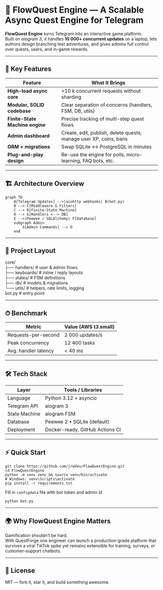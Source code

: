 # 🧩 FlowQuest Engine — A Scalable Async Quest Engine for Telegram

**FlowQuest Engine** turns Telegram into an interactive game platform.  
Built on *aiogram 3*, it handles **10 000+ concurrent updates** on a laptop, lets authors design branching text adventures, and gives admins full control over quests, users, and in-game rewards.

---

## 🚀 Key Features

| Feature                                  | What It Brings                                                      |
|------------------------------------------|---------------------------------------------------------------------|
| **High-load async core**                 | >10 k concurrent requests without sharding                          |
| **Modular, SOLID codebase**              | Clear separation of concerns (handlers, FSM, DB, utils)             |
| **Finite-State Machine engine**          | Precise tracking of multi-step quest flows                          |
| **Admin dashboard**                      | Create, edit, publish, delete quests; manage user XP, coins, bans    |
| **ORM + migrations**                     | Swap SQLite ↔ PostgreSQL in minutes                                  |
| **Plug-and-play design**                 | Re-use the engine for polls, micro-learning, FAQ bots, etc.         |

---

## 🏗️ Architecture Overview

```mermaid
graph TD
    A[Telegram Updates] -->|aiohttp webhooks| B(bot.py)
    B --> C[Middleware & Filters]
    C --> D[Finite-State Machine]
    D --> E[Handlers <--> DB]
    E -->|Peewee / SQLAlchemy| F[Database]
    subgraph Admin
        G[Admin Commands] --> D
    end
```
---

## 📂 Project Layout

core/  
├── handlers/      # user & admin flows  
├── keyboards/     # inline / reply layouts  
├── states/        # FSM definitions  
├── db/            # models & migrations  
└── utils/         # helpers, rate limits, logging  
bot.py             # entry point  

---

## ⏱ Benchmark

| Metric               | Value (AWS t3.small) |
| -------------------- | -------------------- |
| Requests-per-second  | 2 000 updates/s      |
| Peak concurrency     | 12 400 tasks         |
| Avg. handler latency | < 40 ms              |

---

## 🛠 Tech Stack

| Layer         | Tools / Libraries                  |
| ------------- | ---------------------------------- |
| Language      | Python 3.12 + asyncio              |
| Telegram API  | aiogram 3                          |
| State Machine | aiogram FSM                        |
| Database      | Peewee 2 • SQLite (default)        |
| Deployment    | Docker-ready, GitHub Actions CI    |

---

## ⚡ Quick Start

```git clone https://github.com/jrwdev/FlowQuestEngine.git```   
```cd FlowQuestEngine```  
```python -m venv venv && source venv/bin/activate```  
```# Windows: venv\Scripts\activate```  
```pip install -r requirements.txt```  

Fill in ```configdata``` file with bot token and admin id  

```python bot.py```  

---

## 🌍 Why FlowQuest Engine Matters

Gamification shouldn’t be hard.  
With QuestForge one engineer can launch a production-grade platform that survives a viral TikTok spike yet remains extensible for training, surveys, or customer-support chatbots.

---

## 📜 License

MIT — fork it, star it, and build something awesome.